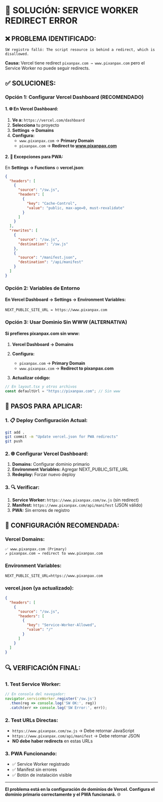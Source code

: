 # 🔧 SOLUCIÓN: SERVICE WORKER REDIRECT ERROR

## ❌ PROBLEMA IDENTIFICADO:
```
SW registro falló: The script resource is behind a redirect, which is disallowed.
```

**Causa:** Vercel tiene redirect `pixanpax.com → www.pixanpax.com` pero el Service Worker no puede seguir redirects.

## ✅ SOLUCIONES:

### **Opción 1: Configurar Vercel Dashboard (RECOMENDADO)**

#### **1. 🌐 En Vercel Dashboard:**
1. **Ve a:** `https://vercel.com/dashboard`
2. **Selecciona** tu proyecto
3. **Settings → Domains**
4. **Configura:**
   - `www.pixanpax.com` → **Primary Domain**
   - `pixanpax.com` → **Redirect to www.pixanpax.com**

#### **2. 📱 Excepciones para PWA:**
En **Settings → Functions** o **vercel.json**:
```json
{
  "headers": [
    {
      "source": "/sw.js",
      "headers": [
        {
          "key": "Cache-Control", 
          "value": "public, max-age=0, must-revalidate"
        }
      ]
    }
  ],
  "rewrites": [
    {
      "source": "/sw.js",
      "destination": "/sw.js"
    },
    {
      "source": "/manifest.json", 
      "destination": "/api/manifest"
    }
  ]
}
```

### **Opción 2: Variables de Entorno**

#### **En Vercel Dashboard → Settings → Environment Variables:**
```
NEXT_PUBLIC_SITE_URL = https://www.pixanpax.com
```

### **Opción 3: Usar Dominio Sin WWW (ALTERNATIVA)**

#### **Si prefieres pixanpax.com sin www:**
1. **Vercel Dashboard → Domains**
2. **Configura:**
   - `pixanpax.com` → **Primary Domain**
   - `www.pixanpax.com` → **Redirect to pixanpax.com**

3. **Actualizar código:**
```typescript
// En layout.tsx y otros archivos
const defaultUrl = "https://pixanpax.com"; // Sin www
```

## 🚀 PASOS PARA APLICAR:

### **1. 📋 Deploy Configuración Actual:**
```bash
git add .
git commit -m "Update vercel.json for PWA redirects"
git push
```

### **2. 🌐 Configurar Vercel Dashboard:**
1. **Domains:** Configurar dominio primario
2. **Environment Variables:** Agregar NEXT_PUBLIC_SITE_URL
3. **Redeploy:** Forzar nuevo deploy

### **3. 🔍 Verificar:**
1. **Service Worker:** `https://www.pixanpax.com/sw.js` (sin redirect)
2. **Manifest:** `https://www.pixanpax.com/api/manifest` (JSON válido)
3. **PWA:** Sin errores de registro

## 🎯 CONFIGURACIÓN RECOMENDADA:

### **Vercel Domains:**
```
✅ www.pixanpax.com (Primary)
↗️ pixanpax.com → redirect to www.pixanpax.com
```

### **Environment Variables:**
```
NEXT_PUBLIC_SITE_URL=https://www.pixanpax.com
```

### **vercel.json (ya actualizado):**
```json
{
  "headers": [
    {
      "source": "/sw.js",
      "headers": [
        {
          "key": "Service-Worker-Allowed",
          "value": "/"
        }
      ]
    }
  ]
}
```

## 🔍 VERIFICACIÓN FINAL:

### **1. Test Service Worker:**
```javascript
// En consola del navegador:
navigator.serviceWorker.register('/sw.js')
  .then(reg => console.log('SW OK:', reg))
  .catch(err => console.log('SW Error:', err));
```

### **2. Test URLs Directas:**
- `https://www.pixanpax.com/sw.js` → Debe retornar JavaScript
- `https://www.pixanpax.com/api/manifest` → Debe retornar JSON
- **NO debe haber redirects** en estas URLs

### **3. PWA Funcionando:**
- ✅ Service Worker registrado
- ✅ Manifest sin errores
- ✅ Botón de instalación visible

---

**El problema está en la configuración de dominios de Vercel. Configura el dominio primario correctamente y el PWA funcionará.** 🌐
